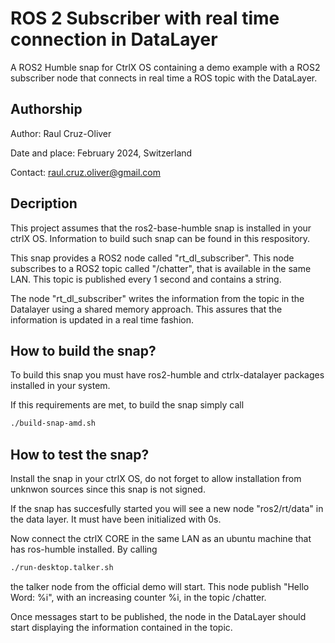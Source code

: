 # ROS 2 Subscriber with real time connection in DataLayer
A ROS2 Humble snap for CtrlX OS containing a demo example with a ROS2 subscriber node that connects in real time a ROS topic with the DataLayer.

## Authorship
Author: Raul Cruz-Oliver

Date and place: February 2024, Switzerland

Contact: raul.cruz.oliver@gmail.com

## Decription
This project assumes that the ros2-base-humble snap is installed in your ctrlX OS. Information to build such snap can be found in this respository.

This snap provides a ROS2 node called "rt_dl_subscriber". This node subscribes to a ROS2 topic called "/chatter", that is available in the same LAN. This topic is published every 1 second and contains a string.

The node "rt_dl_subscriber" writes the information from the topic in the Datalayer using a shared memory approach. This assures that the information is updated in a real time fashion.

## How to build the snap?
To build this snap you must have ros2-humble and ctrlx-datalayer packages installed in your system.

If this requirements are met, to build the snap simply call

```bash
./build-snap-amd.sh
```


## How to test the snap?
Install the snap in your ctrlX OS, do not forget to allow installation from unknwon sources since this snap is not signed.

If the snap has succesfully started you will see a new node "ros2/rt/data" in the data layer. It must have been initialized with 0s.

Now connect the ctrlX CORE in the same LAN as an ubuntu machine that has ros-humble installed. By calling 

```bash
./run-desktop.talker.sh
```
the talker node from the official demo will start. This node publish "Hello Word: %i", with an increasing counter %i, in the topic /chatter.

Once messages start to be published, the node in the DataLayer should start displaying the information contained in the topic. 






